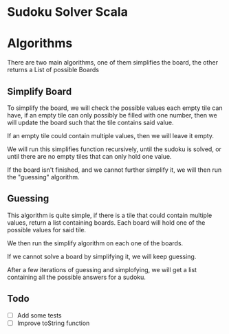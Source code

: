 # Sudoku Solver Scala

# Algorithms
There are two main algorithms, one of them simplifies the board,
the other returns a List of possible Boards

## Simplify Board
To simplify the board, we will check the possible values each empty 
tile can have, if an empty tile can only possibly be filled with one
number, then we will update the board such that the tile contains said
value.

If an empty tile could contain multiple values, then we will leave it 
empty.

We will run this simplifies function recursively, until the sudoku is 
solved, or until there are no empty tiles that can only hold one value.

If the board isn't finished, and we cannot further simplify it, we will then 
run the "guessing" algorithm.

## Guessing
This algorithm is quite simple, if there is a tile that could contain multiple 
values, return a list containing boards. Each board will hold one of the 
possible values for said tile.

We then run the simplify algorithm on each one of the boards.

If we cannot solve a board by simplifying it, we will keep guessing.

After a few iterations of guessing and simplofying, we will get a list 
containing all the possible answers for a sudoku.

## Todo
- [ ] Add some tests
- [ ] Improve toString function